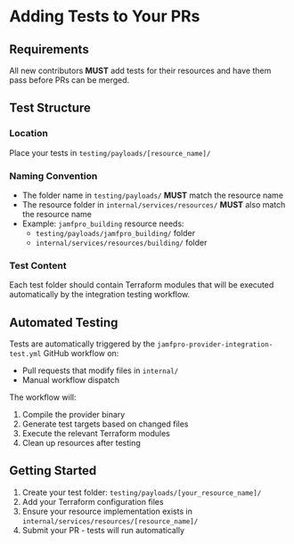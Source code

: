 # Adding Tests to Your PRs

## Requirements

All new contributors **MUST** add tests for their resources and have them pass before PRs can be merged.

## Test Structure

### Location
Place your tests in `testing/payloads/[resource_name]/`

### Naming Convention
- The folder name in `testing/payloads/` **MUST** match the resource name
- The resource folder in `internal/services/resources/` **MUST** also match the resource name
- Example: `jamfpro_building` resource needs:
  - `testing/payloads/jamfpro_building/` folder
  - `internal/services/resources/building/` folder

### Test Content
Each test folder should contain Terraform modules that will be executed automatically by the integration testing workflow.

## Automated Testing

Tests are automatically triggered by the `jamfpro-provider-integration-test.yml` GitHub workflow on:
- Pull requests that modify files in `internal/`
- Manual workflow dispatch

The workflow will:
1. Compile the provider binary
2. Generate test targets based on changed files
3. Execute the relevant Terraform modules
4. Clean up resources after testing

## Getting Started

1. Create your test folder: `testing/payloads/[your_resource_name]/`
2. Add your Terraform configuration files
3. Ensure your resource implementation exists in `internal/services/resources/[resource_name]/`
4. Submit your PR - tests will run automatically
